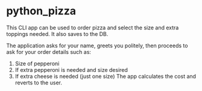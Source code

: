 # python_pizza
This CLI app can be used to order pizza and select the size and extra toppings needed. It also saves to the DB.

The application asks for your name, greets you politely, then proceeds to ask for your order details such as:
  1. Size of pepperoni
  2. If extra pepperoni is needed and size desired
  3. If extra cheese is needed (just one size)
The app calculates the cost and reverts to the user.
